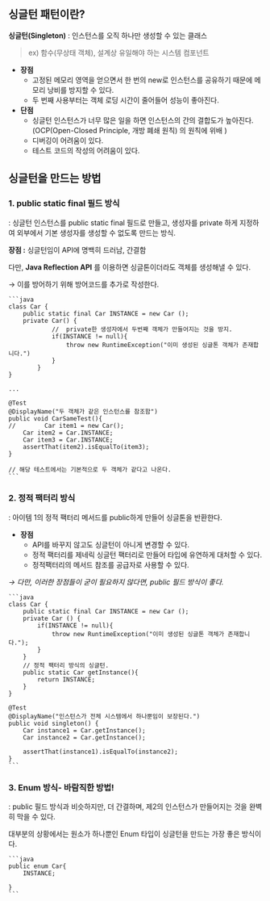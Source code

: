 ## 싱글턴 패턴이란?

**싱글턴(Singleton)** : 인스턴스를 오직 하나만 생성할 수 있는 클래스
> ex) 함수(무상태 객체), 설계상 유일해야 하는 시스템 컴포넌트

- **장점**
    - 고정된 메모리 영역을 얻으면서 한 번의 new로 인스턴스를 공유하기 때문에 메모리 낭비를 방지할 수 있다.
    - 두 번째 사용부터는 객체 로딩 시간이 줄어들어 성능이 좋아진다.
- **단점**
    - 싱글턴 인스턴스가 너무 많은 일을 하면 인스턴스의 간의 결합도가 높아진다. (OCP(Open-Closed Principle, 개방 폐쇄 원칙) 의 원칙에 위배 )
    - 디버깅이 어려움이 있다.
    - 테스트 코드의 작성의 어려움이 있다.

## 싱글턴을 만드는 방법

### 1. public static final 필드 방식

: 싱글턴 인스턴스를 public static final 필드로 만들고, 생성자를 private 하게 지정하여 외부에서 기본 생성자를 생성할 수 없도록 만드는 방식.

**장점 :** 싱글턴임이 API에 명백히 드러남, 간결함

다만, **Java Reflection API** 를 이용하면 싱글톤이더라도 객체를 생성해낼 수 있다.

→ 이를 방어하기 위해 방어코드를 추가로 작성한다.

    ```java
    class Car {
        public static final Car INSTANCE = new Car ();
        private Car() {
                //  private한 생성자에서 두번째 객체가 만들어지는 것을 방지.
                if(INSTANCE != null){
                    throw new RuntimeException("이미 생성된 싱글톤 객체가 존재합니다.")
                }
            } 
    }
    
    ...
    
    @Test
    @DisplayName("두 객체가 같은 인스턴스를 참조함")
    public void CarSameTest(){
    //        Car item1 = new Car();
        Car item2 = Car.INSTANCE;
        Car item3 = Car.INSTANCE;
        assertThat(item2).isEqualTo(item3);
    }
    
    // 해당 테스트에서는 기본적으로 두 객체가 같다고 나온다.
    ```

### 2. 정적 팩터리 방식

: 아이템 1의 정적 팩터리 메서드를 public하게 만들어 싱글톤을 반환한다.

- **장점**
    - API를 바꾸지 않고도 싱글턴이 아니게 변경할 수 있다.
    - 정적 팩터리를 제네릭 싱글턴 팩터리로 만들어 타입에 유연하게 대처할 수 있다.
    - 정적팩터리의 메서드 참조를 공급자로 사용할 수 있다.

*→ 다만, 이러한 장점들이 굳이 필요하지 않다면, public 필드 방식이 좋다.*

    ```java
    class Car {
        public static final Car INSTANCE = new Car ();
        private Car () {
            if(INSTANCE != null){
                throw new RuntimeException("이미 생성된 싱글톤 객체가 존재합니다.");
            }
        }
        // 정적 팩터리 방식의 싱글턴.
        public static Car getInstance(){
            return INSTANCE;
        }
    }
    
    @Test
    @DisplayName("인스턴스가 전체 시스템에서 하나뿐임이 보장된다.")
    public void singleton() {
        Car instance1 = Car.getInstance();
        Car instance2 = Car.getInstance();
    
        assertThat(instance1).isEqualTo(instance2);
    }
    ```

### 3. Enum 방식- 바람직한 방법!

: public 필드 방식과 비슷하지만, 더 간결하며, 제2의 인스턴스가 만들어지는 것을 완벽히 막을 수 있다.

대부분의 상황에서는 원소가 하나뿐인 Enum 타입이 싱글턴을 만드는 가장 좋은 방식이다.

    ```java
    public enum Car{
        INSTANCE;
    
    }
    ```
